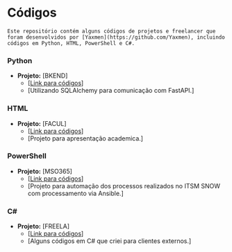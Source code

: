# Códigos

~~~
Este repositório contém alguns códigos de projetos e freelancer que foram desenvolvidos por [Yaxmen](https://github.com/Yaxmen), incluindo códigos em Python, HTML, PowerShell e C#.
~~~

### Python

- **Projeto:** [BKEND]
  - [[Link para códigos](https://github.com/Yaxmen/c-digos/blob/main/Python/Create_tables.py)]
  - [Utilizando SQLAlchemy para comunicação com FastAPI.]

### HTML

- **Projeto:** [FACUL]
  - [[Link para códigos](https://github.com/Yaxmen/c-digos/blob/main/HTML/Main.html)]
  - [Projeto para apresentação academica.]

### PowerShell

- **Projeto:** [MSO365]
  - [[Link para códigos](https://github.com/Yaxmen/c-digos/blob/main/Shell%20Script/AprovadorO365.ps1)]
  - [Projeto para automação dos processos realizados no ITSM SNOW com processamento via Ansible.]

### C#

- **Projeto:** [FREELA]
  - [[Link para códigos](https://github.com/Yaxmen/c-digos/blob/main/C%23/GerenciaEstoqLoja.cs)]
  - [Alguns códigos em C# que criei para clientes externos.]

